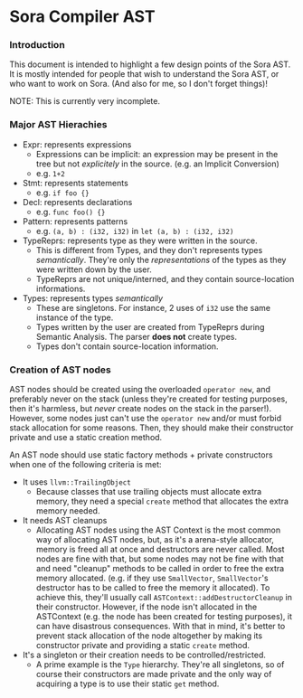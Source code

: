 # Sora Compiler AST

### Introduction

This document is intended to highlight a few design points of the Sora AST. It is mostly intended for people that wish to understand the Sora AST, or who want to work on Sora.
(And also for me, so I don't forget things)!

NOTE: This is currently very incomplete.

### Major AST Hierachies

* Expr: represents expressions
  * Expressions can be implicit: an expression may be present in the tree but not *explicitely* in the source. (e.g. an Implicit Conversion)
  * e.g. `1+2`
* Stmt: represents statements
  * e.g. `if foo {}`
* Decl: represents declarations
  * e.g. `func foo() {}`
* Pattern: represents patterns
  * e.g. `(a, b) : (i32, i32)` in `let (a, b) : (i32, i32)`
* TypeReprs: represents type as they were written in the source.
  * This is different from Types, and they don't represents types *semantically*. They're only the *representations* of the types as they were written down by the user.
  * TypeReprs are not unique/interned, and they contain source-location informations.
* Types: represents types *semantically*
  * These are singletons. For instance, 2 uses of `i32` use the same instance of the type.
  * Types written by the user are created from TypeReprs during Semantic Analysis. The parser **does not** create types.
  * Types don't contain source-location information.
  
### Creation of AST nodes

AST nodes should be created using the overloaded `operator new`, and preferably never on the stack (unless they're created for testing purposes, then it's harmless, but *never* create nodes on the stack in the parser!). However, some nodes just can't use the `operator new` and/or must forbid stack allocation for some reasons. Then, they should make their constructor private and use a static creation method.

An AST node should use static factory methods + private constructors when one of the following criteria is met:
 * It uses `llvm::TrailingObject`
   * Because classes that use trailing objects must allocate extra memory, they need a special `create` method that allocates the extra memory needed.
 * It needs AST cleanups
   * Allocating AST nodes using the AST Context is the most common way of allocating AST nodes, but, as it's a arena-style allocator, memory is freed all at once and destructors are never called. Most nodes are fine with that, but some nodes may not be fine with that and need "cleanup" methods to be called in order to free the extra memory allocated. (e.g. if they use `SmallVector`, `SmallVector`'s destructor has to be called to free the memory it allocated). To achieve this, they'll usually call `ASTContext::addDestructorCleanup` in their constructor. However, if the node isn't allocated in the ASTContext (e.g. the node has been created for testing purposes), it can have disastrous consequences. With that in mind, it's better to prevent stack allocation of the node altogether by making its constructor private and providing a static `create` method.
  * It's a singleton or their creation needs to be controlled/restricted.
    * A prime example is the `Type` hierarchy. They're all singletons, so of course their constructors are made private and the only way of acquiring a type is to use their static `get` method.
